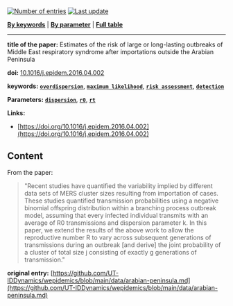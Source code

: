 <!--DO NOT EDIT BY HAND-->
 
#   
 

[![Number of entries](https://img.shields.io/badge/dynamic/json?label=Entries&query=message&url=https%3A%2F%2Fut-iddynamics.github.io%2Fwepidemics%2Finfo%2Fentries.json)](https://github.com/UT-IDDynamics/wepidemics) [![Last update](https://img.shields.io/github/last-commit/UT-IDDynamics/wepidemics)](https://github.com/UT-IDDynamics/wepidemics)

[**By keywords**](../by-keyword.md) \| [**By parameter**](../by-parameter.md) \| [**Full table**](../full-table.md)

---
 
 
**title of the paper:** Estimates of the risk of large or long-lasting outbreaks of Middle East respiratory syndrome after importations outside the Arabian Peninsula
 
**doi:** [10.1016/j.epidem.2016.04.002](https://doi.org/10.1016/j.epidem.2016.04.002)
 

**keywords:** [**`overdispersion`**](../by-keyword.md#overdispersion), [**`maximum likelihood`**](../by-keyword.md#maximum-likelihood), [**`risk assessment`**](../by-keyword.md#risk-assessment), [**`detection`**](../by-keyword.md#detection) 

**Parameters:** [**`dispersion`**](../by-parameter.md#dispersion), [**`r0`**](../by-parameter.md#r0), [**`rt`**](../by-parameter.md#rt) 

**Links:**
 
 - [https://doi.org/10.1016/j.epidem.2016.04.002](https://doi.org/10.1016/j.epidem.2016.04.002) 


## Content



From the paper: 

> "Recent studies have quantified the variability implied by different data sets of MERS cluster sizes resulting from importation of cases. These studies quantified transmission probabilities using a negative binomial offspring distribution within a branching process outbreak model, assuming that every infected individual transmits with an average of R0 transmissions and dispersion parameter k. In this paper, we extend the results of the above work to allow the reproductive number R to vary across subsequent generations of transmissions during an outbreak [and derive] the joint probability of a cluster of total size j consisting of exactly g generations of transmission."






 **original entry:**  [https://github.com/UT-IDDynamics/wepidemics/blob/main/data/arabian-peninsula.md](https://github.com/UT-IDDynamics/wepidemics/blob/main/data/arabian-peninsula.md) 
